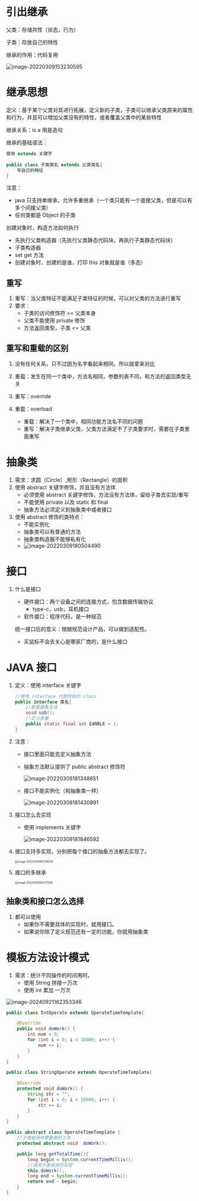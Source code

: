 # 引出继承

父类：存储共性（状态，行为）

子类：存放自己的特性

继承的作用：代码复用

![image-20220309153230595](../picture-master/static/image-20220309153230595.png)

# 继承思想

定义：基于某个父类对其进行拓展，定义新的子类，子类可以继承父类原来的属性和行为，并且可以增加父类没有的特性，或者覆盖父类中的某些特性

继承关系：is a 用是造句

继承的基础语法：

```java
使用 extends 关键字
    
public class 子类类名 extends 父类类名{
    写自己的特征
}
```

注意：

- java 只支持单继承，允许多重继承（一个类只能有一个直接父类，但是可以有多个间接父类）
- 任何类都是 Object 的子类



创建对象时，构造方法如何执行

- 先执行父类构造器（先执行父类静态代码块，再执行子类静态代码块）
- 子类构造器
- set get 方法
- 创建对象时，创建的是谁，打印 this 对象就是谁（多态）

## 重写

1. 重写：当父类特征不能满足子类特征的时候，可以对父类的方法进行重写
2. 要求：
   - 子类的访问修饰符 >= 父类本身
   - 父类不能使用 private 修饰
   - 方法返回类型，子类 <= 父类

## 重写和重载的区别

1. 没有任何关系，只不过因为名字看起来相同，所以就拿来对比

2. 重载：发生在同一个类中，方法名相同，参数列表不同，和方法的返回类型无关

3. 重写：override

4. 重载：overload

   - 重载：解决了一个类中，相同功能方法名不同的问题
   - 重写：解决子类继承父类，父类方法满足不了子类要求时，需要在子类里面重写

   

# 抽象类

1. 需求：求圆（Circle）,矩形（Rectangle）的面积
2. 使用 abstract 关键字修饰，并且没有方法体
   - 必须使用 abstract 关键字修饰，方法没有方法体，留给子类去实现/重写
   - 不能使用 private 以及 static  和 final
   - 抽象方法必须定义到抽象类中或者接口
3. 使用 abstract 修饰的类特点：
   - 不能实例化
   - 抽象类可以有普通的方法
   - 抽象类构造器不能够私有化
   - ![image-20220309180504490](../picture-master/static/image-20220309180504490.png)

# 接口

1. 什么是接口

   - 硬件接口：两个设备之间的连接方式，包含数据传输协议
     - type-c，usb，耳机接口
   - 软件接口：程序代码，是一种规范

   统一接口后的意义：根据规范设计产品，可以做到适配性。

   - 买鼠标不会去关心是哪家厂商的，是什么接口

# JAVA 接口

1. 定义：使用 interface 关键字

   ```java
   //使用 interface 代替传统的 class
   public interface 类名{
       //都是抽象方法
       void usb();
       //定义常量
       public static final int EANBLE = 1;
   }
   ```

2. 注意：

   - 接口里面只能去定义抽象方法

   - 抽象方法默认提供了 public abstract 修饰符

     ![image-20220309181348651](../picture-master/static/image-20220309181348651.png)

   - 接口不能实例化（和抽象类一样）

     ![image-20220309181430891](../picture-master/static/image-20220309181430891.png)

3. 接口怎么去实现

   - 使用 implements 关键字

     ![image-20220309181846592](../picture-master/static/image-20220309181846592.png)

4. 接口支持多实现，分别把每个接口的抽象方法都去实现了。

   <img src="../picture-master/static/image-20220309182138344.png" alt="image-20220309182138344" style="zoom:50%;" />

   

5. 接口的多继承

   <img src="../picture-master/static/image-20220309182317549.png" alt="image-20220309182317549" style="zoom:50%;" />

## 抽象类和接口怎么选择

1. 都可以使用
   - 如果你不需要具体的实现时，就用接口。
   - 如果说你除了定义规范还有一定的功能，你就用抽象类

# 模板方法设计模式

1. 需求：统计不同操作的时间用时。
   - 使用 String 拼接一万次
   - 使用 int 累加 一万次 

![image-20240921162353346](./assets/image-20240921162353346.png)

```java
public class IntOperate extends OperateTimeTemplate{

    @Override
    public void doWork() {
        int num = 0;
        for (int i = 0; i < 10000; i++) {
            num += i;
        }
    }
}
```

```java
public class StringOperate extends OperateTimeTemplate{

    @Override
    protected void doWork() {
        String str = "";
        for (int i = 0; i < 10000; i++) {
            str += i;
        }
    }
}
```

```java
public abstract class OperateTimeTemplate {
    //子类做具体需要做的工作
    protected abstract void  doWork();

    public long getTotalTime(){
        long begin = System.currentTimeMillis();
        //调用子类具体的实现
        this.doWork();
        long end = System.currentTimeMillis();
        return end - begin;
    }
}
```

